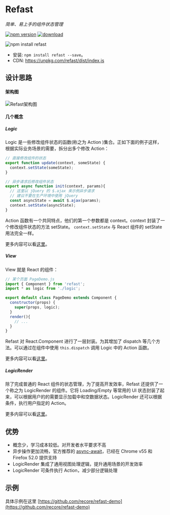 # Refast

_简单、易上手的组件状态管理_

[![npm version](https://img.shields.io/npm/v/refast.svg?style=flat)](https://www.npmjs.com/package/refast) [![download](https://img.shields.io/npm/dm/refast.svg?style=flat)](https://www.npmjs.com/package/refast) 

![npm install refast](https://nodei.co/npm/refast.png?downloadRank=true&downloads=true)

* 安装: `npm install refast --save`。
* CDN: https://unpkg.com/refast/dist/index.js

## 设计思路
#### 架构图
![Refast架构图](https://user-images.githubusercontent.com/7709602/27064069-df2fccb4-5027-11e7-967c-90791a1422c2.png)

#### 几个概念
##### Logic
Logic 是一些修改组件状态的函数(称之为 Action )集合。正如下面的例子这样，根据实际业务场景的需要，拆分出多个修改 Action：
```javascript
// 直接修改组件的状态
export function update(context, someState) {
  context.setState(someState);
}

// 异步请求后修改组件状态
export async function init(context, params){
  // 这里以 jQuery 的 $.ajax 来示例异步请求
  // 建议不要在生产环境中使用 jQuery
  const asyncState = await $.ajax(params);
  context.setState(asyncState);
}

```
Action 函数有一个共同特点，他们的第一个参数都是 context。context 封装了一个修改组件状态的方法 setState。 `context.setState` 与 React 组件的 setState 用法完全一样。

更多内容可以看[这里](Logic.md)。

##### View
View 就是 React 的组件：
```javascript
// 某个页面 PageDemo.js
import { Component } from 'refast';
import * as logic from './logic';

export default class PageDemo extends Component {
  constructor(props) {
    super(props, logic);
  }
  render(){
    // ...
  }
}
```
Refast 对 React.Component 进行了一层封装。为其增加了 dispatch 等几个方法。可以通过在组件中使用 `this.dispatch` 调用 Logic 中的 Action 函数。

更多内容可以看[这里](guide.md)。

##### LogicRender
除了完成普通的 React 组件的状态管理，为了提高开发效率，Refast 还提供了一个称之为 LogicRender 的组件。它将 Loading/Empty 等常用的 UI 状态封装了起来，可以根据用户的的需要显示加载中和空数据状态。LogicRender 还可以根据条件，执行用户指定的 Action。


更多内容可以看[这里](LogicRender.md)。

## 优势

- 概念少，学习成本较低。对开发者水平要求不高
- 异步操作更加流畅，官方推荐的 [async-await](https://github.com/tc39/proposals/blob/master/finished-proposals.md)，已经在 Chrome v55 和 Firefox 52.0 提供支持
- LogicRender 集成了通用视图处理逻辑，提升通用场景的开发效率
- LogicRender 可条件执行 Action，减少部分逻辑处理

## 示例

具体示例在这里 [https://github.com/recore/refast-demo](https://github.com/recore/refast-demo)
